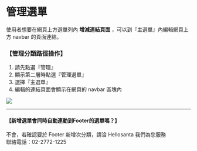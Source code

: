 # 管理選單
使用者想要在網頁上方選單列內 **增減連結頁面** ，可以到『主選單』內編輯網頁上方 navbar 的頁面連結。

### 【管理分類路徑操作】  

1. 請先點選『管理』
2. 顯示第二層時點選『管理選單』
3. 選擇『主選單』
4. 編輯的連結頁面會顯示在網頁的 navbar 區塊內

![](/_image/manage/menu.png)

---
#### 【新增選單會同時自動連動到Footer的選單嗎？】
不會，若確認要於 Footer 新增次分類，請洽 Hellosanta 我們為您服務  
聯絡電話：02-2772-1225